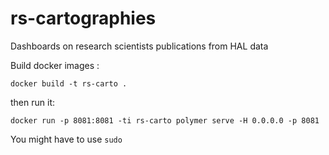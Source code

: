 # rs-cartographies
Dashboards on research scientists publications from HAL data

Build docker images :

   ```docker build -t rs-carto .```

then run it: 

   ```docker run -p 8081:8081 -ti rs-carto polymer serve -H 0.0.0.0 -p 8081```

You might have to use ```sudo```